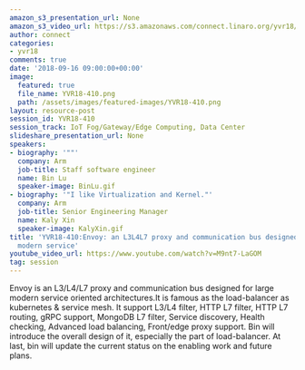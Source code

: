 ```yaml
---
amazon_s3_presentation_url: None
amazon_s3_video_url: https://s3.amazonaws.com/connect.linaro.org/yvr18/videos/yvr18-410.mp4
author: connect
categories:
- yvr18
comments: true
date: '2018-09-16 09:00:00+00:00'
image:
  featured: true
  file_name: YVR18-410.png
  path: /assets/images/featured-images/YVR18-410.png
layout: resource-post
session_id: YVR18-410
session_track: IoT Fog/Gateway/Edge Computing, Data Center
slideshare_presentation_url: None
speakers:
- biography: '""'
  company: Arm
  job-title: Staff software engineer
  name: Bin Lu
  speaker-image: BinLu.gif
- biography: '"I like Virtualization and Kernel."'
  company: Arm
  job-title: Senior Engineering Manager
  name: Kaly Xin
  speaker-image: KalyXin.gif
title: 'YVR18-410:Envoy: an L3L4L7 proxy and communication bus designed for large
  modern service'
youtube_video_url: https://www.youtube.com/watch?v=M9nt7-LaGOM
tag: session
---
```


Envoy is an L3/L4/L7 proxy and communication bus designed for large modern service oriented architectures.It is famous as the load-balancer as kubernetes & service mesh. It support L3/L4 filter, HTTP L7 filter, HTTP L7 routing, gRPC support, MongoDB L7 filter, Service discovery, Health checking, Advanced load balancing, Front/edge proxy support. Bin will introduce the overall design of it, especially the part of load-balancer. At last, bin will update the current status on the enabling work and future plans.
